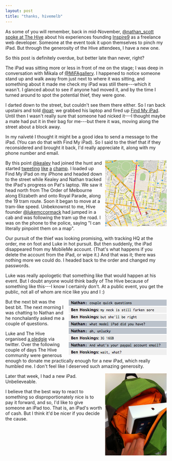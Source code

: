 ```yaml
---
layout: post
title: "thanks, hivemelb"
---
```


As some of you will remember, back in mid-November, [@nathan_scott](http://twitter.com/nathan_scott) [spoke at The Hive](http://thehive.org.au/nathan-sampimon-from-inspire9/) about his experiences founding [Inspire9](http://twitter.com/inspire9) as a freelance web developer. Someone at the event took it upon themselves to pinch my iPad. But through the generosity of the Hive attendees, I have a new one.

So this post is definitely overdue, but better late than never, right?

The iPad was sitting more or less in front of me on the stage; I was deep in conversation with Mikala of [@MiFAgallery](http://twitter.com/MiFAgallery). I happened to notice someone stand up and walk away from just next to where it was sitting, and something about it made me check my iPad was still there---which it wasn't. I glanced about to see if anyone had moved it, and by the time I turned around to spot the potential thief, they were gone.

I darted down to the street, but couldn't see them there either. So I ran back upstairs and told [@pat](http://twitter.com/pat); we grabbed his laptop and fired up [Find My iPad](http://www.apple.com/mobileme/features/find-my-iphone.html). Until then I wasn't really sure that someone had nicked it---I thought maybe a mate had put it in their bag for me---but there it was, moving along the street about a block away.

In my naïveté I thought it might be a good idea to send a message to the iPad. (You can do that with Find My iPad). So I said to the thief that if they reconsidered and brought it back, I'd really appreciate it, along with my phone number and email.

<img src="/images/thanks-hivemelb/map.png" alt="Map around The Order of Melbourne and Melbourne CBD" class="map" />

By this point [@kealey](http://twitter.com/kealey) had joined the hunt and started [tweeting](http://twitter.com/kealey/status/4475673116672000) [like](http://twitter.com/kealey/status/4475681270403072) [a](http://twitter.com/kealey/status/4476389864505344) [champ](http://twitter.com/kealey/status/4477571194421248). I loaded up Find My iPad on my iPhone and headed down to the street while Kealey and Nathan tracked the iPad's progress on Pat's laptop. We saw it head north from The Order of Melbourne along Elizabeth and onto Royal Parade, along the 19 tram route. Soon it began to move at a tram-like speed. Unbeknownst to me, Hive founder [@lukemccormack](http://twitter.com/lukemccormack) had jumped in a cab and was following the tram up the road. I was on the phone to the police, saying "I can literally pinpoint them on a map".

Our pursuit of the thief was looking promising, with tracking HQ at the order, me on foot and Luke in hot pursuit. But then suddenly, the iPad disappeared from my MobileMe account. (That's what happens if you delete the account from the iPad, or wipe it.) And that was it; there was nothing more we could do. I headed back to the order and changed my passwords.

Luke was really apologetic that something like that would happen at his event. But I doubt anyone would think badly of The Hive because of something like this---I know I certainly don't. At a public event, you get the public, not all of whom are nice like you and I :)

<img src="/images/thanks-hivemelb/chat-with-nathan.png" alt="Chat with Nathan" class="chat" />

But the next bit was the best bit. The next morning I was chatting to Nathan and he nonchalantly asked me a couple of questions.

Luke and The Hive organised [a pledgie](http://pledgie.com/campaigns/13960) via twitter. Over the following couple of days The Hive community were generous enough to donate me practically enough for a new iPad, which really humbled me. I don't feel like I deserved such amazing generosity.

<img src="/images/thanks-hivemelb/new-ipad.jpg" alt="My new iPad" class="photo" />

Later that week, I had a new iPad. Unbelieveable.

I believe that the best way to react to something so disproportionately nice is to pay it forward, and so, I'd like to give someone an iPad too. That is, an iPad's worth of cash. But I think it'd be nicer if you decide the cause.

<div id="vote"></div>

<style type="text/css" media="screen">
  img {
    float: right;
    margin-left: 10px;
  }
  img.map, img.photo {
    width: 38%;
  }
</style>
